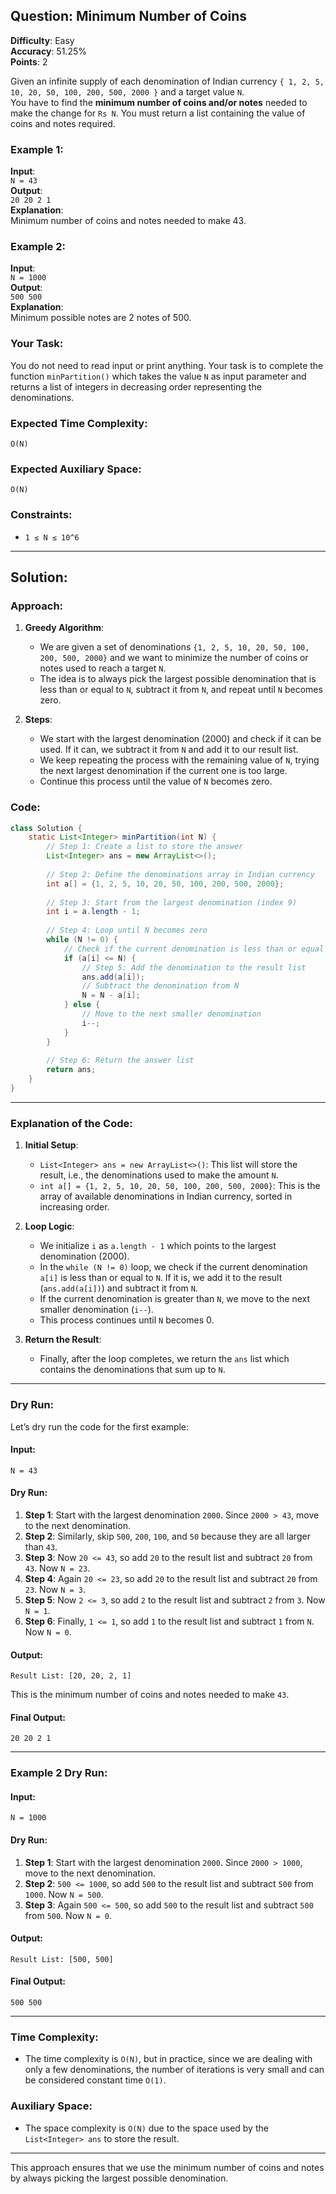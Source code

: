 ## Question: Minimum Number of Coins

**Difficulty**: Easy  
**Accuracy**: 51.25%  
**Points**: 2  

Given an infinite supply of each denomination of Indian currency `{ 1, 2, 5, 10, 20, 50, 100, 200, 500, 2000 }` and a target value `N`.  
You have to find the **minimum number of coins and/or notes** needed to make the change for `Rs N`. You must return a list containing the value of coins and notes required.

### Example 1:
**Input**:  
`N = 43`  
**Output**:  
`20 20 2 1`  
**Explanation**:  
Minimum number of coins and notes needed to make 43.

### Example 2:
**Input**:  
`N = 1000`  
**Output**:  
`500 500`  
**Explanation**:  
Minimum possible notes are 2 notes of 500.

### Your Task:
You do not need to read input or print anything. Your task is to complete the function `minPartition()` which takes the value `N` as input parameter and returns a list of integers in decreasing order representing the denominations.

### Expected Time Complexity:  
`O(N)`

### Expected Auxiliary Space:  
`O(N)`

### Constraints:
- `1 ≤ N ≤ 10^6`

---

## Solution:

### Approach:

1. **Greedy Algorithm**:  
   - We are given a set of denominations `{1, 2, 5, 10, 20, 50, 100, 200, 500, 2000}` and we want to minimize the number of coins or notes used to reach a target `N`.
   - The idea is to always pick the largest possible denomination that is less than or equal to `N`, subtract it from `N`, and repeat until `N` becomes zero.
   
2. **Steps**:
   - We start with the largest denomination (2000) and check if it can be used. If it can, we subtract it from `N` and add it to our result list.
   - We keep repeating the process with the remaining value of `N`, trying the next largest denomination if the current one is too large.
   - Continue this process until the value of `N` becomes zero.

### Code:

```java
class Solution {
    static List<Integer> minPartition(int N) {
        // Step 1: Create a list to store the answer
        List<Integer> ans = new ArrayList<>();
        
        // Step 2: Define the denominations array in Indian currency
        int a[] = {1, 2, 5, 10, 20, 50, 100, 200, 500, 2000};
        
        // Step 3: Start from the largest denomination (index 9)
        int i = a.length - 1;
        
        // Step 4: Loop until N becomes zero
        while (N != 0) {
            // Check if the current denomination is less than or equal to N
            if (a[i] <= N) {
                // Step 5: Add the denomination to the result list
                ans.add(a[i]);
                // Subtract the denomination from N
                N = N - a[i];
            } else {
                // Move to the next smaller denomination
                i--;
            }
        }
        
        // Step 6: Return the answer list
        return ans;
    }
}
```

---

### Explanation of the Code:

1. **Initial Setup**:
   - `List<Integer> ans = new ArrayList<>()`: This list will store the result, i.e., the denominations used to make the amount `N`.
   - `int a[] = {1, 2, 5, 10, 20, 50, 100, 200, 500, 2000}`: This is the array of available denominations in Indian currency, sorted in increasing order.

2. **Loop Logic**:
   - We initialize `i` as `a.length - 1` which points to the largest denomination (2000).
   - In the `while (N != 0)` loop, we check if the current denomination `a[i]` is less than or equal to `N`. If it is, we add it to the result (`ans.add(a[i])`) and subtract it from `N`.
   - If the current denomination is greater than `N`, we move to the next smaller denomination (`i--`).
   - This process continues until `N` becomes 0.

3. **Return the Result**:
   - Finally, after the loop completes, we return the `ans` list which contains the denominations that sum up to `N`.

---

### Dry Run:

Let’s dry run the code for the first example:

#### Input:
```
N = 43
```

#### Dry Run:
1. **Step 1**: Start with the largest denomination `2000`. Since `2000 > 43`, move to the next denomination.
2. **Step 2**: Similarly, skip `500`, `200`, `100`, and `50` because they are all larger than `43`.
3. **Step 3**: Now `20 <= 43`, so add `20` to the result list and subtract `20` from `43`. Now `N = 23`.
4. **Step 4**: Again `20 <= 23`, so add `20` to the result list and subtract `20` from `23`. Now `N = 3`.
5. **Step 5**: Now `2 <= 3`, so add `2` to the result list and subtract `2` from `3`. Now `N = 1`.
6. **Step 6**: Finally, `1 <= 1`, so add `1` to the result list and subtract `1` from `N`. Now `N = 0`.

#### Output:
```
Result List: [20, 20, 2, 1]
```

This is the minimum number of coins and notes needed to make `43`.

#### Final Output:
```
20 20 2 1
```

---

### Example 2 Dry Run:

#### Input:
```
N = 1000
```

#### Dry Run:
1. **Step 1**: Start with the largest denomination `2000`. Since `2000 > 1000`, move to the next denomination.
2. **Step 2**: `500 <= 1000`, so add `500` to the result list and subtract `500` from `1000`. Now `N = 500`.
3. **Step 3**: Again `500 <= 500`, so add `500` to the result list and subtract `500` from `500`. Now `N = 0`.

#### Output:
```
Result List: [500, 500]
```

#### Final Output:
```
500 500
```

---

### Time Complexity:
- The time complexity is `O(N)`, but in practice, since we are dealing with only a few denominations, the number of iterations is very small and can be considered constant time `O(1)`.

### Auxiliary Space:
- The space complexity is `O(N)` due to the space used by the `List<Integer> ans` to store the result.

---

This approach ensures that we use the minimum number of coins and notes by always picking the largest possible denomination.
